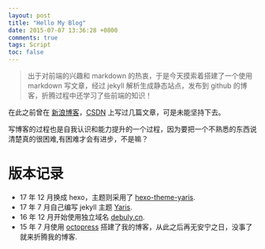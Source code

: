 ```yaml
---
layout: post
title: "Hello My Blog"
date: 2015-07-07 13:36:28 +0800
comments: true
tags: Script
toc: false
---
```


> 出于对前端的兴趣和 markdown 的热衷，于是今天摸索着搭建了一个使用 markdown 写文章，经过 jekyll 解析生成静态站点，发布到 github 的博客，折腾过程中还学习了些前端的知识！

在此之前曾在 [新浪博客](http://blog.sina.com.cn/u/2122575953)，[CSDN](http://blog.csdn.net/x1q2l3/article) 上写过几篇文章，可是未能坚持下去。

写博客的过程也是自我认识和能力提升的一个过程，因为要把一个不熟悉的东西说清楚真的很困难,有困难才会有进步，不是嘛？

# 版本记录

- 17 年 12 月换成 hexo，主题则采用了 [hexo-theme-yaris](https://github.com/debugly/hexo-theme-yaris).
- 17 年 7 月自己编写 jekyll 主题 [Yaris](https://github.com/debugly/Yaris).
- 16 年 12 月开始使用独立域名 [debuly.cn](http://debuly.cn).
- 15 年 7 月使用 [octopress](http://octopress.org/) 搭建了我的博客，从此之后再无安宁之日，没事了就来折腾我的博客.